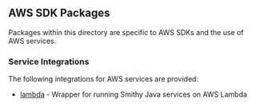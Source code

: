 ## AWS SDK Packages
Packages within this directory are specific to AWS SDKs and the use of AWS services.

### Service Integrations 
The following integrations for AWS services are provided: 
- [lambda](./integrations/lambda-endpoint) - Wrapper for running Smithy Java services on AWS Lambda
